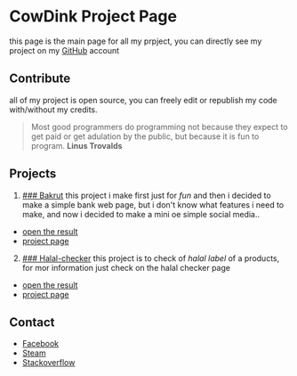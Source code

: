 # CowDink Project Page

this page is the main page for all my prpject,
you can directly see my project on my 
[GitHub](https://github.com/cowdink) account

## Contribute

all of my project is open source, you can freely edit or 
republish my code with/without my credits.

> Most good programmers do programming not because they expect 
> to get paid or get adulation by the public, but because it is 
> fun to program.
**Linus Trovalds**

## Projects

1. [### Bakrut](http://www.bankrut.16mb.com)
this project i make first just for *fun* and then i decided to 
make a simple bank web page, but i don't know what features i 
need to make, and now i decided to make a mini oe simple social 
media.. 
* [open the result](http://www.bankrut.16mb.com)
* [project page](https://cowdink.github.io/bankrut)

2. [### Halal-checker](http://www.bankrut.16mb.com)
this project is to check of *halal label* of a products, for mor 
information just check on the halal checker page
* [open the result](http://www.bankrut.16mb.com/halal-checker)
* [project page](https://cowdink.github.io/halal-checker)


## Contact

* [Facebook](http://www.facebook.com/rehan.syahputra.7792) 
* [Steam](http://www.steamcommunity.com/id/xnyhz)
* [Stackoverflow](http://www.stackoverflow.com/users/7343110/rehan-syahputra)
